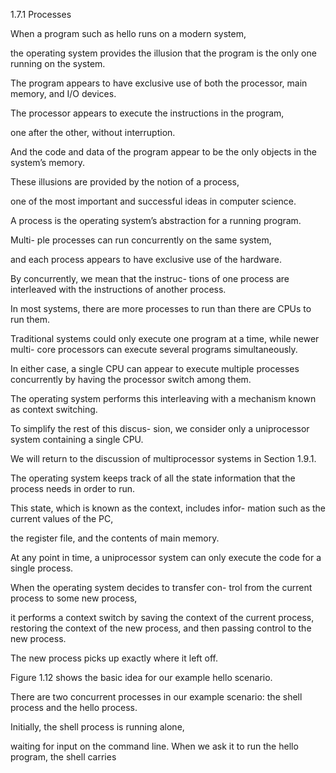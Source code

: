 1.7.1
Processes

When a program such as hello runs on a modern system, 

the operating system
provides the illusion that the program is the only one running on the system. 

The
program appears to have exclusive use of both the processor, main memory, and
I/O devices. 

The processor appears to execute the instructions in the program, 

one after the other, without interruption. 

And the code and data of the program appear to be the only objects in the system’s memory. 

These illusions are provided by the notion of a process, 

one of the most important and successful ideas in computer science.

A process is the operating system’s abstraction for a running program. 

Multi- ple processes can run concurrently on the same system, 

and each process appears to have exclusive use of the hardware. 

By concurrently, we mean that the instruc-
tions of one process are interleaved with the instructions of another process. 

In
most systems, there are more processes to run than there are CPUs to run them.

Traditional systems could only execute one program at a time, while newer multi-
core processors can execute several programs simultaneously. 

In either case, a
single CPU can appear to execute multiple processes concurrently by having the
processor switch among them. 

The operating system performs this interleaving
with a mechanism known as context switching. 

To simplify the rest of this discus-
sion, we consider only a uniprocessor system containing a single CPU. 

We will
return to the discussion of multiprocessor systems in Section 1.9.1.

The operating system keeps track of all the state information that the process
needs in order to run. 

This state, which is known as the context, includes infor-
mation such as the current values of the PC, 

the register file, and the contents
of main memory. 

At any point in time, a uniprocessor system can only execute
the code for a single process. 

When the operating system decides to transfer con-
trol from the current process to some new process, 

it performs a context switch
by saving the context of the current process, restoring the context of the new
process, and then passing control to the new process. 

The new process picks up
exactly where it left off. 

Figure 1.12 shows the basic idea for our example hello
scenario.

There are two concurrent processes in our example scenario: the shell process
and the hello process. 

Initially, the shell process is running alone, 

waiting for input
on the command line. When we ask it to run the hello program, the shell carries